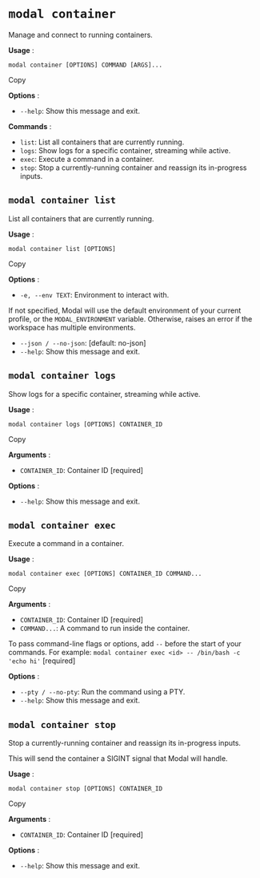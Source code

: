 # `modal container`

Manage and connect to running containers.

**Usage** :

    
    
    modal container [OPTIONS] COMMAND [ARGS]...

Copy

**Options** :

  * `--help`: Show this message and exit.

**Commands** :

  * `list`: List all containers that are currently running.
  * `logs`: Show logs for a specific container, streaming while active.
  * `exec`: Execute a command in a container.
  * `stop`: Stop a currently-running container and reassign its in-progress inputs.

## `modal container list`

List all containers that are currently running.

**Usage** :

    
    
    modal container list [OPTIONS]

Copy

**Options** :

  * `-e, --env TEXT`: Environment to interact with.

If not specified, Modal will use the default environment of your current
profile, or the `MODAL_ENVIRONMENT` variable. Otherwise, raises an error if
the workspace has multiple environments.

  * `--json / --no-json`: [default: no-json]
  * `--help`: Show this message and exit.

## `modal container logs`

Show logs for a specific container, streaming while active.

**Usage** :

    
    
    modal container logs [OPTIONS] CONTAINER_ID

Copy

**Arguments** :

  * `CONTAINER_ID`: Container ID [required]

**Options** :

  * `--help`: Show this message and exit.

## `modal container exec`

Execute a command in a container.

**Usage** :

    
    
    modal container exec [OPTIONS] CONTAINER_ID COMMAND...

Copy

**Arguments** :

  * `CONTAINER_ID`: Container ID [required]
  * `COMMAND...`: A command to run inside the container.

To pass command-line flags or options, add `--` before the start of your
commands. For example: `modal container exec <id> -- /bin/bash -c 'echo hi'`
[required]

**Options** :

  * `--pty / --no-pty`: Run the command using a PTY.
  * `--help`: Show this message and exit.

## `modal container stop`

Stop a currently-running container and reassign its in-progress inputs.

This will send the container a SIGINT signal that Modal will handle.

**Usage** :

    
    
    modal container stop [OPTIONS] CONTAINER_ID

Copy

**Arguments** :

  * `CONTAINER_ID`: Container ID [required]

**Options** :

  * `--help`: Show this message and exit.

